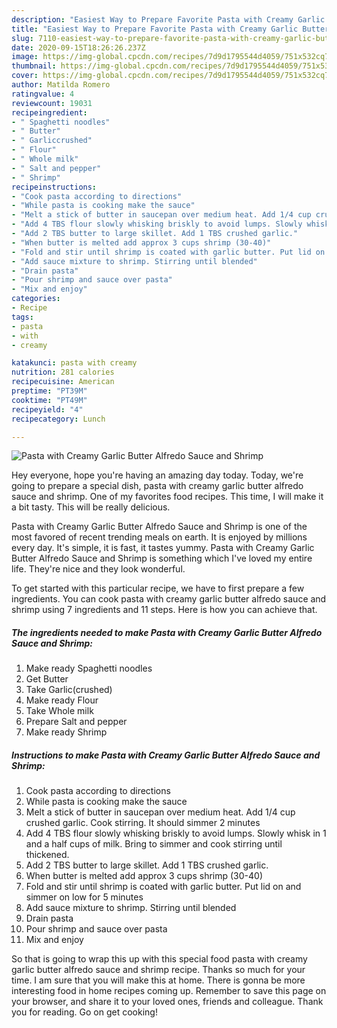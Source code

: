 ```yaml
---
description: "Easiest Way to Prepare Favorite Pasta with Creamy Garlic Butter Alfredo Sauce and Shrimp"
title: "Easiest Way to Prepare Favorite Pasta with Creamy Garlic Butter Alfredo Sauce and Shrimp"
slug: 7110-easiest-way-to-prepare-favorite-pasta-with-creamy-garlic-butter-alfredo-sauce-and-shrimp
date: 2020-09-15T18:26:26.237Z
image: https://img-global.cpcdn.com/recipes/7d9d1795544d4059/751x532cq70/pasta-with-creamy-garlic-butter-alfredo-sauce-and-shrimp-recipe-main-photo.jpg
thumbnail: https://img-global.cpcdn.com/recipes/7d9d1795544d4059/751x532cq70/pasta-with-creamy-garlic-butter-alfredo-sauce-and-shrimp-recipe-main-photo.jpg
cover: https://img-global.cpcdn.com/recipes/7d9d1795544d4059/751x532cq70/pasta-with-creamy-garlic-butter-alfredo-sauce-and-shrimp-recipe-main-photo.jpg
author: Matilda Romero
ratingvalue: 4
reviewcount: 19031
recipeingredient:
- " Spaghetti noodles"
- " Butter"
- " Garliccrushed"
- " Flour"
- " Whole milk"
- " Salt and pepper"
- " Shrimp"
recipeinstructions:
- "Cook pasta according to directions"
- "While pasta is cooking make the sauce"
- "Melt a stick of butter in saucepan over medium heat. Add 1/4 cup crushed garlic. Cook stirring. It should simmer 2 minutes"
- "Add 4 TBS flour slowly whisking briskly to avoid lumps. Slowly whisk in 1 and a half cups of milk. Bring to simmer and cook stirring until thickened."
- "Add 2 TBS butter to large skillet. Add 1 TBS crushed garlic."
- "When butter is melted add approx 3 cups shrimp (30-40)"
- "Fold and stir until shrimp is coated with garlic butter. Put lid on and simmer on low for 5 minutes"
- "Add sauce mixture to shrimp. Stirring until blended"
- "Drain pasta"
- "Pour shrimp and sauce over pasta"
- "Mix and enjoy"
categories:
- Recipe
tags:
- pasta
- with
- creamy

katakunci: pasta with creamy 
nutrition: 281 calories
recipecuisine: American
preptime: "PT39M"
cooktime: "PT49M"
recipeyield: "4"
recipecategory: Lunch

---
```



![Pasta with Creamy Garlic Butter Alfredo Sauce and Shrimp](https://img-global.cpcdn.com/recipes/7d9d1795544d4059/751x532cq70/pasta-with-creamy-garlic-butter-alfredo-sauce-and-shrimp-recipe-main-photo.jpg)

Hey everyone, hope you're having an amazing day today. Today, we're going to prepare a special dish, pasta with creamy garlic butter alfredo sauce and shrimp. One of my favorites food recipes. This time, I will make it a bit tasty. This will be really delicious.



Pasta with Creamy Garlic Butter Alfredo Sauce and Shrimp is one of the most favored of recent trending meals on earth. It is enjoyed by millions every day. It's simple, it is fast, it tastes yummy. Pasta with Creamy Garlic Butter Alfredo Sauce and Shrimp is something which I've loved my entire life. They're nice and they look wonderful.


To get started with this particular recipe, we have to first prepare a few ingredients. You can cook pasta with creamy garlic butter alfredo sauce and shrimp using 7 ingredients and 11 steps. Here is how you can achieve that.

<!--inarticleads1-->

##### The ingredients needed to make Pasta with Creamy Garlic Butter Alfredo Sauce and Shrimp:

1. Make ready  Spaghetti noodles
1. Get  Butter
1. Take  Garlic(crushed)
1. Make ready  Flour
1. Take  Whole milk
1. Prepare  Salt and pepper
1. Make ready  Shrimp




<!--inarticleads2-->

##### Instructions to make Pasta with Creamy Garlic Butter Alfredo Sauce and Shrimp:

1. Cook pasta according to directions
1. While pasta is cooking make the sauce
1. Melt a stick of butter in saucepan over medium heat. Add 1/4 cup crushed garlic. Cook stirring. It should simmer 2 minutes
1. Add 4 TBS flour slowly whisking briskly to avoid lumps. Slowly whisk in 1 and a half cups of milk. Bring to simmer and cook stirring until thickened.
1. Add 2 TBS butter to large skillet. Add 1 TBS crushed garlic.
1. When butter is melted add approx 3 cups shrimp (30-40)
1. Fold and stir until shrimp is coated with garlic butter. Put lid on and simmer on low for 5 minutes
1. Add sauce mixture to shrimp. Stirring until blended
1. Drain pasta
1. Pour shrimp and sauce over pasta
1. Mix and enjoy




So that is going to wrap this up with this special food pasta with creamy garlic butter alfredo sauce and shrimp recipe. Thanks so much for your time. I am sure that you will make this at home. There is gonna be more interesting food in home recipes coming up. Remember to save this page on your browser, and share it to your loved ones, friends and colleague. Thank you for reading. Go on get cooking!
